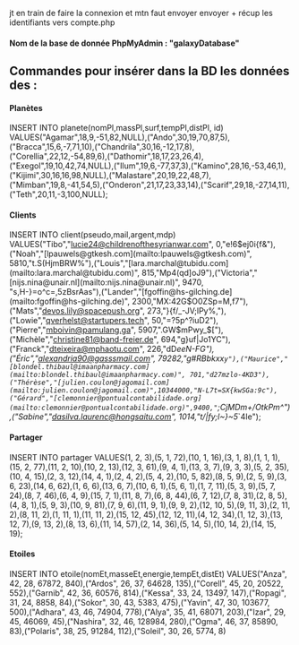 jt en train de faire la connexion et mtn faut envoyer envoyer + récup les identifiants vers compte.php

#### Nom de la base de donnée PhpMyAdmin : "galaxyDatabase"

## Commandes pour insérer dans la BD les données des :

#### Planètes

INSERT INTO planete(nomPl,massPl,surf,tempPl,distPl, id) VALUES("Agamar",18,9,-51,82,NULL),("Ando",30,19,70,87,5),("Bracca",15,6,-7,71,10),("Chandrila",30,16,-12,17,8),("Corellia",22,12,-54,89,6),("Dathomir",18,17,23,26,4),("Exegol",19,10,42,74,NULL),("Ilum",19,6,-77,37,3),("Kamino",28,16,-53,46,1),("Kijimi",30,16,16,98,NULL),("Malastare",20,19,22,48,7),("Mimban",19,8,-41,54,5),("Onderon",21,17,23,33,14),("Scarif",29,18,-27,14,11),("Teth",20,11,-3,100,NULL);

#### Clients

INSERT INTO client(pseudo,mail,argent,mdp) VALUES("Tibo","[lucie24@childrenofthesyrianwar.com](mailto:lucie24@childrenofthesyrianwar.com)", 0,"e!6$ej0i{f&"),("Noah","[lpauwels@gtkesh.com](mailto:lpauwels@gtkesh.com)", 5810,"t.S(HjmBRW%"),("Louis","[lara.marchal@tubidu.com](mailto:lara.marchal@tubidu.com)", 815,"Mp4(qd]oJ9"),("Victoria","[nijs.nina@unair.nl](mailto:nijs.nina@unair.nl)", 9470, "s,H-}=o^c=,5zBsrAas"),("Lander","[fgoffin@hs-gilching.de](mailto:fgoffin@hs-gilching.de)", 2300,"MX:42G$O0ZSp=M,f7"),("Mats","[devos.lily@spacepush.org](mailto:devos.lily@spacepush.org)", 273,"}{f/_-JV;lPy%,"),("Lowie","[qverhelst@startupers.tech](mailto:qverhelst@startupers.tech)", 50,"=?5p^?iuD2"),("Pierre","[mboivin@pamulang.ga](mailto:mboivin@pamulang.ga)", 5907,".GW$mPwy_$["),("Michèle","[christine81@band-freier.de](mailto:christine81@band-freier.de)", 694,"g}uf|Jo1YC"),("Franck","[dteixeira@mphaotu.com](mailto:dteixeira@mphaotu.com)", 226,"dD*eeN-FG"),("Éric","[alexandria90@gasssmail.com](mailto:alexandria90@gasssmail.com)", 79282,"g#RBbkxx`y"),("Maurice","[blondel.thibaul@imaanpharmacy.com](mailto:blondel.thibaul@imaanpharmacy.com)", 701,"d27mzlo-4KD3"),("Thérèse","[julien.coulon@jagomail.com](mailto:julien.coulon@jagomail.com)",10344000,"N-L7t=SX{kwSGa:9c"),("Gérard","[clemonnier@pontualcontabilidade.org](mailto:clemonnier@pontualcontabilidade.org)",9400,"`;CjMDm+/OtkPm^"),("Sabine","[dasilva.laurenc@hongsaitu.com](mailto:dasilva.laurenc@hongsaitu.com)", 1014,"t/|fy;l~}~5*`4Ie");

#### Partager

INSERT INTO partager VALUES(1, 2, 3),(5, 1, 72),(10, 1, 16),(3, 1, 8),(1, 1, 1),(15, 2, 77),(11, 2, 10),(10, 2, 13),(12, 3, 61),(9, 4, 1),(13, 3, 7),(9, 3, 3),(5, 2, 35),(10, 4, 15),(2, 3, 12),(14, 4, 1),(2, 4, 2),(5, 4, 2),(10, 5, 82),(8, 5, 9),(2, 5, 9),(3, 6, 23),(14, 6, 62),(1, 6, 6),(13, 6, 7),(10, 6, 1),(5, 6, 1),(1, 7, 11),(5, 3, 9),(5, 7, 24),(8, 7, 46),(6, 4, 9),(15, 7, 1),(11, 8, 7),(6, 8, 44),(6, 7, 12),(7, 8, 31),(2, 8, 5),(4, 8, 1),(5, 9, 3),(10, 9, 81),(7, 9, 6),(11, 9, 1),(9, 9, 2),(12, 10, 5),(9, 11, 3),(2, 11, 2),(8, 11, 2),(1, 11, 1),(11, 11, 2),(15, 12, 45),(12, 12, 11),(4, 12, 34),(1, 12, 3),(13, 12, 7),(9, 13, 2),(8, 13, 6),(11, 14, 57),(2, 14, 36),(5, 14, 5),(10, 14, 2),(14, 15, 19);

#### Etoiles

INSERT INTO etoile(nomEt,masseEt,energie,tempEt,distEt) VALUES("Anza", 42, 28, 67872, 840),("Ardos", 26, 37, 64628, 135),("Corell", 45, 20, 20522, 552),("Garnib", 42, 36, 60576, 814),("Kessa", 33, 24, 13497, 147),("Ropagi", 31, 24, 8858, 84),("Sokor", 30, 43, 5383, 475),("Yavin", 47, 30, 103677, 500),("Adhara", 43, 46, 74904, 778),("Alya", 35, 41, 68071, 203),("Izar", 29, 45, 46069, 45),("Nashira", 32, 46, 128984, 280),("Ogma", 46, 37, 85890, 83),("Polaris", 38, 25, 91284, 112),("Soleil", 30, 26, 5774, 8)